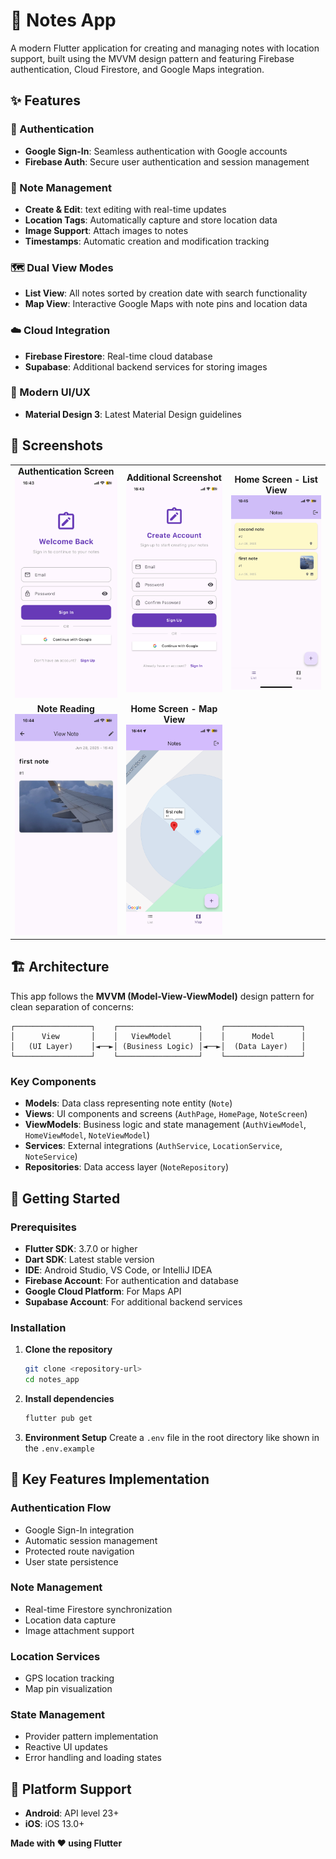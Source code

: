 # 📝 Notes App

A modern Flutter application for creating and managing notes with location support, built using the MVVM design pattern and featuring Firebase authentication, Cloud Firestore, and Google Maps integration.

## ✨ Features

### 🔐 Authentication

- **Google Sign-In**: Seamless authentication with Google accounts
- **Firebase Auth**: Secure user authentication and session management

### 📝 Note Management

- **Create & Edit**: text editing with real-time updates
- **Location Tags**: Automatically capture and store location data
- **Image Support**: Attach images to notes
- **Timestamps**: Automatic creation and modification tracking

### 🗺️ Dual View Modes

- **List View**: All notes sorted by creation date with search functionality
- **Map View**: Interactive Google Maps with note pins and location data

### ☁️ Cloud Integration

- **Firebase Firestore**: Real-time cloud database
- **Supabase**: Additional backend services for storing images

### 🎨 Modern UI/UX

- **Material Design 3**: Latest Material Design guidelines

## 📸 Screenshots

<div align="center">
  <table>
    <tr>
      <td align="center">
        <b>Authentication Screen</b><br/>
        <img src="screenshots/auth_screen.PNG" width="200" alt="Authentication Screen"/>
      </td>
      <td align="center">
        <b>Additional Screenshot</b><br/>
        <img src="screenshots/IMG_7103.PNG" width="200" alt="Additional App Screenshot"/>
      </td>
      <td align="center">
        <b>Home Screen - List View</b><br/>
        <img src="screenshots/home_list_view.PNG" width="200" alt="Home Screen List View"/>
      </td>
    </tr>
    <tr>
      <td align="center">
        <b>Note Reading</b><br/>
        <img src="screenshots/note_reading.PNG" width="200" alt="Note Reading Screen"/>
      </td>
      <td align="center">
        <b>Home Screen - Map View</b><br/>
        <img src="screenshots/home_map_view.PNG" width="200" alt="Home Screen Map View"/>
      </td>
    </tr>
  </table>
</div>

## 🏗️ Architecture

This app follows the **MVVM (Model-View-ViewModel)** design pattern for clean separation of concerns:

```
┌─────────────────┐    ┌──────────────────┐    ┌─────────────────┐
│      View       │    │   ViewModel      │    │      Model      │
│   (UI Layer)    │◄──►│ (Business Logic) │◄──►│  (Data Layer)   │
└─────────────────┘    └──────────────────┘    └─────────────────┘
```

### Key Components

- **Models**: Data class representing note entity (`Note`)
- **Views**: UI components and screens (`AuthPage`, `HomePage`, `NoteScreen`)
- **ViewModels**: Business logic and state management (`AuthViewModel`, `HomeViewModel`, `NoteViewModel`)
- **Services**: External integrations (`AuthService`, `LocationService`, `NoteService`)
- **Repositories**: Data access layer (`NoteRepository`)

## 🚀 Getting Started

### Prerequisites

- **Flutter SDK**: 3.7.0 or higher
- **Dart SDK**: Latest stable version
- **IDE**: Android Studio, VS Code, or IntelliJ IDEA
- **Firebase Account**: For authentication and database
- **Google Cloud Platform**: For Maps API
- **Supabase Account**: For additional backend services

### Installation

1. **Clone the repository**

   ```bash
   git clone <repository-url>
   cd notes_app
   ```

2. **Install dependencies**

   ```bash
   flutter pub get
   ```

3. **Environment Setup**
   Create a `.env` file in the root directory like shown in the `.env.example`

## 🎯 Key Features Implementation

### Authentication Flow

- Google Sign-In integration
- Automatic session management
- Protected route navigation
- User state persistence

### Note Management

- Real-time Firestore synchronization
- Location data capture
- Image attachment support

### Location Services

- GPS location tracking
- Map pin visualization

### State Management

- Provider pattern implementation
- Reactive UI updates
- Error handling and loading states

## 📱 Platform Support

- **Android**: API level 23+
- **iOS**: iOS 13.0+

**Made with ❤️ using Flutter**
